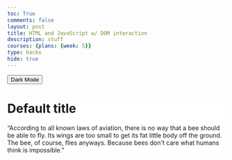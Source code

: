 ```yaml
---
toc: True
comments: false
layout: post
title: HTML and JavaScript w/ DOM interaction
description: stuff
courses: {plans: {week: 5}}
type: hacks
hide: true
---
```


<html>
<!-- the ID must be specified on the elements --> 
<button id="myButton">Dark Mode</button>

<div id="window" style="background-color: white">
    <h1 id=>Default title</h1>
    <p>“According to all known laws of aviation, there is no way that a bee should be able to fly. Its wings are too small to get its fat little body off the ground. The bee, of course, flies anyways. Because bees don't care what humans think is impossible.”</p>
</div>
</html>

<!-- our javascript goes here -->
<script>

function changeBackgroundColor() {
    var windowElement = document.getElementById("window");
    
    // Define the new background color
    var newBackgroundColor = "black"; // Change this to your desired color
    
    // Update the background color of the "window" element
    windowElement.style.backgroundColor = newBackgroundColor;
}
</script>
